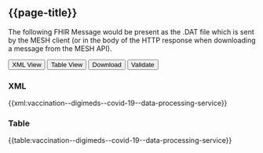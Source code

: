 ## {{page-title}}

The following FHIR Message would be present as the .DAT file which is sent by the MESH client (or in the body of the HTTP response when downloading a message from the MESH API).

<div class="example">
  <button class="nhsd-a-button active" onclick="openTab(event, 'XML View')">XML View</button>
  <button class="nhsd-a-button nhsd-a-button--outline" onclick="openTab(event, 'Table View')">Table View</button>
  <button class="nhsd-a-button nhsd-a-button--outline" onclick="window.open('https://simplifier.net/gpconnect2/vaccination--digimeds--covid-19--data-processing-service/$download?format=xml')">Download</button>
  <button class="nhsd-a-button nhsd-a-button--outline" onclick="window.open('https://simplifier.net/gpconnect2/vaccination--digimeds--covid-19--data-processing-service/$validate')">Validate</button>

  <div id="XML View" class="tabcontent" style="display:block"> 
    <h3>XML</h3>
    {{xml:vaccination--digimeds--covid-19--data-processing-service}}
  </div>

  <div id="Table View" class="tabcontent">
    <h3>Table</h3>
    {{table:vaccination--digimeds--covid-19--data-processing-service}}
  </div>
</div>